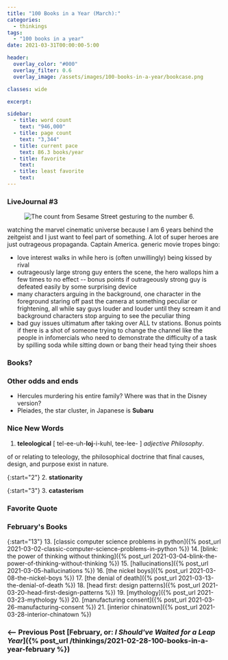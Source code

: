 ```yaml
---
title: "100 Books in a Year (March):"
categories:
  - thinkings
tags:
  - "100 books in a year"
date: 2021-03-31T00:00:00-5:00

header:
  overlay_color: "#000"
  overlay_filter: 0.6
  overlay_image: /assets/images/100-books-in-a-year/bookcase.png

classes: wide

excerpt:

sidebar:
  - title: word count
    text: "946,000"
  - title: page count
    text: "3,344"
  - title: current pace
    text: 86.3 books/year
  - title: favorite
    text:
  - title: least favorite
    text:
---
```


### LiveJournal #3
<figure style="width: 450px; border-radius=: 10px;" class="align-right">
  <img src="{{ site.url }}{{ site.baseurl }}/assets/images/100-books-in-a-year/count-6.jpg" alt="The count from Sesame Street gesturing to the number 6.">
  <figcaption></figcaption>
</figure>

watching the marvel cinematic universe because I am 6 years behind the zeitgeist and I just want to feel part of something. A lot of super heroes are just outrageous propaganda. Captain America.
generic movie tropes bingo:
- love interest walks in while hero is (often unwillingly) being kissed by rival
- outrageously large strong guy enters the scene, the hero wallops him a few times to no effect -- bonus points if outrageously strong guy is defeated easily by some surprising device
- many characters arguing in the background, one character in the foreground staring off past the camera at something peculiar or frightening, all while say guys louder and louder until they scream it and background characters stop arguing to see the peculiar thing
- bad guy issues ultimatum after taking over ALL tv stations. Bonus points if there is a shot of someone trying to change the channel like the people in infomercials who need to demonstrate the difficulty of a task by spilling soda while sitting down or bang their head tying their shoes

### Books?


### Other odds and ends
- Hercules murdering his entire family? Where was that in the Disney version?
- Pleiades, the star cluster, in Japanese is **Subaru**


### Nice New Words
1. **teleological** [ tel-ee-uh-**loj**-i-kuhl, tee-lee- ] *adjective Philosophy*.

of or relating to teleology, the philosophical doctrine that final causes, design, and purpose exist in nature.

{:start="2"}
2. **stationarity**

{:start="3"}
3. **catasterism**





### Favorite Quote


### February's Books

{:start="13"}
13. [classic computer science problems in python]({% post_url 2021-03-02-classic-computer-science-problems-in-python %})
14. [blink: the power of thinking without thinking]({% post_url 2021-03-04-blink-the-power-of-thinking-without-thinking %})
15. [hallucinations]({% post_url 2021-03-05-hallucinations %})
16. [the nickel boys]({% post_url 2021-03-08-the-nickel-boys %})
17. [the denial of death]({% post_url 2021-03-13-the-denial-of-death %})
18. [head first: design patterns]({% post_url 2021-03-20-head-first-design-patterns %})
19. [mythology]({% post_url 2021-03-23-mythology %})
20. [manufacturing consent]({% post_url 2021-03-26-manufacturing-consent %})
21. [interior chinatown]({% post_url 2021-03-28-interior-chinatown %})

### <-- Previous Post [**February, or: _I Should've Waited for a Leap Year_**]({% post_url /thinkings/2021-02-28-100-books-in-a-year-february %})
